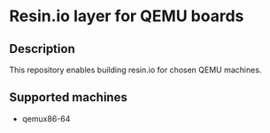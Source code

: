 # Resin.io layer for QEMU boards

## Description
This repository enables building resin.io for chosen QEMU machines.

## Supported machines
* qemux86-64
